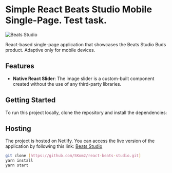 # Simple React Beats Studio Mobile Single-Page. Test task.

![Beats Studio](https://github.com/SKom2/react-beats-studio/assets/103752057/1a397cf1-59a2-4c13-8d5c-37db73949943)


React-based single-page application that showcases the Beats Studio Buds product. Adaptive only for mobile devices. 

## Features

- **Native React Slider**: The image slider is a custom-built component created without the use of any third-party libraries. 

## Getting Started

To run this project locally, clone the repository and install the dependencies:

## Hosting

The project is hosted on Netlify. You can access the live version of the application by following this link: [Beats Studio](https://main--deluxe-torrone-f51604.netlify.app/)

```bash
git clone [https://github.com/SKom2/react-beats-studio.git]
yarn install
yarn start
